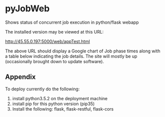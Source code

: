 # pyJobWeb
Shows status of concurrent job execution in python/flask webapp

The installed version may be viewed at this URL:

http://45.55.0.197:5000/web/appTest.html

The above URL should display a Google chart of Job phase times along with a table below indicating the job details. The site will mostly be up (occasionally brought down to update software).

## Appendix
To deploy currently do the following: 

1. install python3.5.2 on the deployment machine
2. install pip for this python version (pip35)
3. Install the following: flask, flask-restful, flask-cors

